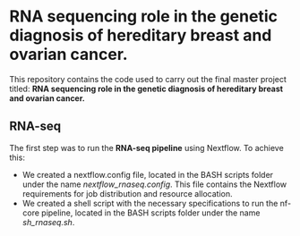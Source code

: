 # RNA sequencing role in the genetic diagnosis of hereditary breast and ovarian cancer.
This repository contains the code used to carry out the final master project titled: **RNA sequencing role in the genetic diagnosis of hereditary breast and ovarian cancer.**

## RNA-seq
The first step was to run the **RNA-seq pipeline** using Nextflow. To achieve this: 
* We created a nextflow.config file, located in the BASH scripts folder under the name *nextflow_rnaseq.config*. This file contains the Nextflow requirements for job distribution and resource allocation.
* We created a shell script with the necessary specifications to run the nf-core pipeline, located in the BASH scripts folder under the name *sh_rnaseq.sh*.
